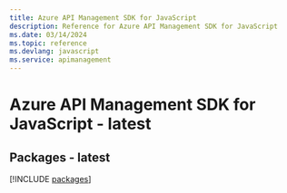```yaml
---
title: Azure API Management SDK for JavaScript
description: Reference for Azure API Management SDK for JavaScript
ms.date: 03/14/2024
ms.topic: reference
ms.devlang: javascript
ms.service: apimanagement
---
```

# Azure API Management SDK for JavaScript - latest
## Packages - latest
[!INCLUDE [packages](api-management-index.md)]